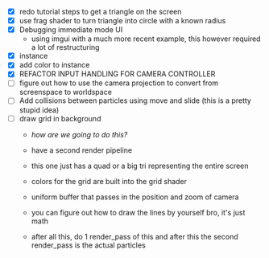 - [x] redo tutorial steps to get a triangle on the screen
- [x] use frag shader to turn triangle into circle with a known radius
- [x] Debugging immediate mode UI
    - using imgui with a much more recent example, this however required a lot of restructuring
- [x] instance
- [x] add color to instance
- [x] REFACTOR INPUT HANDLING FOR CAMERA CONTROLLER
- [ ] figure out how to use the camera projection to convert from screenspace to worldspace
- [ ] Add collisions between particles using move and slide (this is a pretty stupid idea)
- [ ] draw grid in background
    - *how are we going to do this?*
    - have a second render pipeline
    - this one just has a quad or a big tri representing the entire screen
    - colors for the grid are built into the grid shader
    - uniform buffer that passes in the position and zoom of camera
    - you can figure out how to draw the lines by yourself bro, it's just math

    - after all this, do 1 render_pass of this and after this the second render_pass is the actual particles
